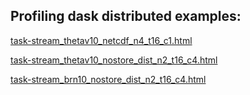 ## Profiling dask distributed examples:

[task-stream_thetav10_netcdf_n4_t16_c1.html](task-stream_thetav10_netcdf_n4_t16_c1.html)

[task-stream_thetav10_nostore_dist_n2_t16_c4.html](task-stream_thetav10_nostore_dist_n2_t16_c4.html)

[task-stream_brn10_nostore_dist_n2_t16_c4.html](task-stream_brn10_nostore_dist_n2_t16_c4.html)

